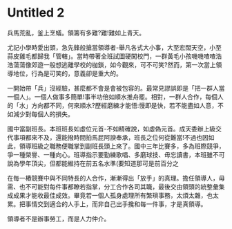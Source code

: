 # Untitled 2

兵馬荒亂，釜上烹蟻。領籌有多難?難!難如上青天。

尤記小學時愛出頭，急先鋒般搶當領導者-舉凡各式大小事，大至宏闊天空，小至蒜皮雞毛都歸我「管轄」。當時帶著全班試圖硬闖校門，一群黃毛小孩嘰嘰喳喳浩浩蕩蕩像郊遊一般想逃離學校的枷鎖，如今觀來，可不可笑?然而，第一次當上領導地位，行為是可笑的，意義卻是重大的。

一開始帶「兵」沒經驗，甚麼都不會是會被包容的。最常見謬誤即是「把一群人當一個人」。一個人做事多簡單!事半功倍如順水推舟罷。相對，一群人合作，每個人的「水」方向都不同，何來順水?歷經磨練才能悟:慢即是快，若不能盡如人意，不如減少對每個人的損失。

國中當副班長。本班班長如虛位元首-不如精確說，如虛偽元首。成天委辦上級交代事項都來不及，還能撥時間拍馬屁阿諛奉承，班長之位何從難當!不過也因如此，領導班級之職務便職掌到副班長頭上來了。國中三年比賽多，多為班際競爭，爭一種榮譽、一種向心。班導指示要勤練歌唱、多磨球技、毋忘讀書，本班雖不可說為學年頂尖，但都能維持在前五名水準(要知道那可是前百分之


在每一樁競賽中與不同特長的人合作，漸漸得出「放手」的真理。擔任領導人，毋需、也不可能對每件事都瞭若指掌，分工合作各司其職，最後交由領頭的統整彙集成成果才能收最佳成效。畢竟若一個人孤身處理所有繁瑣事務，太煩太雜，也太累。把事情交到適合的人手上，而非自己出手攙和每一件事，才是真領導。

領導者不是辦事勞工，而是人力仲介。